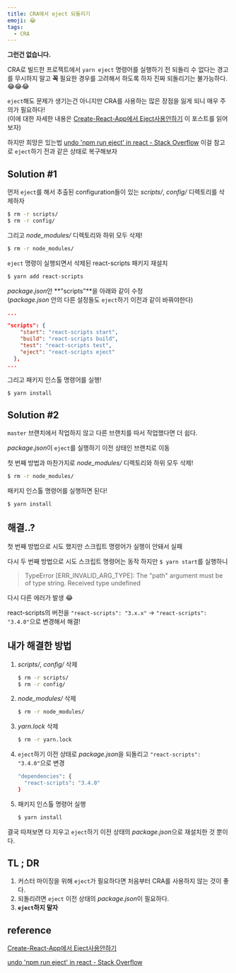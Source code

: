 ```yaml
---
title: CRA에서 eject 되돌리기
emoji: 😂
tags:
  - CRA
---
```



**그런건 없습니다.**

CRA로 빌드한 프로젝트에서 `yarn eject` 명령어를 실행하기 전 되돌리 수 없다는 경고를 무시하지 말고 **꼭** 필요한 경우를 고려해서 하도록 하자 진짜 되돌리기는 불가능하다. 😂😂😂

`eject`해도 문제가 생기는건 아니지만 CRA를 사용하는 많은 장점을 잃게 되니 매우 주의가 필요하다!  
(이에 대한 자세한 내용은 [Create-React-App에서 Eject사용안하기](https://medium.com/@jsh901220/create-react-app에서-eject사용안하기-customize-cra-react-app-rewired-10a83522ace0) 이 포스트를 읽어보자)

하지만 희망은 있는법 [undo 'npm run eject' in react - Stack Overflow](https://stackoverflow.com/questions/51454729/undo-npm-run-eject-in-react) 이걸 참고로 `eject`하기 전과 같은 상태로 복구해보자

## Solution #1

먼저 `eject`를 해서 추출된 configuration들이 있는 *scripts/*, *config/* 디렉토리를 삭제하자

```sh
$ rm -r scripts/
$ rm -r config/
```

그리고 *node_modules/* 디렉토리와 하위 모두 삭제!

```sh
$ rm -r node_modules/
```

`eject` 명령이 실행되면서 삭제된 react-scripts 패키지 재설치

```sh
$ yarn add react-scripts
```

*package.json*안 **"scripts"**을 아래와 같이 수정  
(*package.json* 안의 다른 설정들도 `eject`하기 이전과 같이 바꿔야한다)

```json
...

"scripts": {
    "start": "react-scripts start",
    "build": "react-scripts build",
    "test": "react-scripts test",
    "eject": "react-scripts eject"
  },
...
```

그리고 패키지 인스톨 명령어를 실행!

```sh
$ yarn install
```



## Solution #2

`master` 브랜치에서 작업하지 않고 다른 브랜치를 따서 작업했다면 더 쉽다. 

*package.json*이 `eject`를 실행하기 이전 상태인 브랜치로 이동

첫 번째 방법과 마찬가지로 *node_modules/* 디렉토리와 하위 모두 삭제!

```sh
$ rm -r node_modules/
```

패키지 인스톨 명령어를 실행하면 된다!

```sh
$ yarn install
```



## 해결..?

첫 번째 방법으로 시도 했지만 스크립트 명령어가 실행이 안돼서 실패

다시 두 번째 방법으로 시도 스크립트 명령어는 동작 하지만 `$ yarn start`를 실행하니

> TypeError [ERR_INVALID_ARG_TYPE]: The "path" argument must be of type string. Received type undefined

다시 다른 에러가 발생 😂

react-scripts의 버전을 `"react-scripts": "3.x.x"` → `"react-scripts": "3.4.0"`으로 변경해서 해결!



## 내가 해결한 방법

1. *scripts/*, *config/* 삭제

   ```sh
   $ rm -r scripts/
   $ rm -r config/
   ```

2. *node_modules/* 삭제

   ```sh
   $ rm -r node_modules/
   ```

3. *yarn.lock* 삭제

   ```sh
   $ rm -r yarn.lock
   ```

4. `eject`하기 이전 상태로 *package.json*을 되돌리고 `"react-scripts": "3.4.0"`으로 변경

   ```sh
   "dependencies": {
     "react-scripts": "3.4.0"
   }
   ```

5. 패키지 인스톨 명령어 실행

   ```sh
   $ yarn install
   ```

결국 따져보면 다 지우고 `eject`하기 이전 상태의 *package.json*으로 재설치한 것 뿐이다.



## TL ; DR

1. 커스터 마이징을 위해 `eject`가 필요하다면 처음부터 CRA를 사용하지 않는 것이 좋다.
2. 되돌리려면 `eject` 이전 상태의 *package.json*이 필요하다.
3. **`eject`하지 말자**



## reference

[Create-React-App에서 Eject사용안하기](https://medium.com/@jsh901220/create-react-app에서-eject사용안하기-customize-cra-react-app-rewired-10a83522ace0)

[undo 'npm run eject' in react - Stack Overflow](https://stackoverflow.com/questions/51454729/undo-npm-run-eject-in-react)

